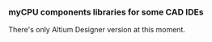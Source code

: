 ### myCPU components libraries for some CAD IDEs

There's only Altium Designer version at this moment.


 

